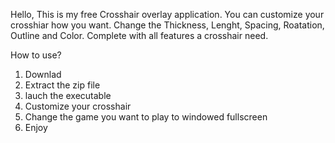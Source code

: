 Hello,
This is my free Crosshair overlay application.
You can customize your crosshiar how you want. Change the Thickness, Lenght, Spacing, Roatation, Outline and Color.
Complete with all features a crosshair need.

How to use?
1. Downlad
2. Extract the zip file
3. lauch the executable
4. Customize your crosshair
5. Change the game you want to play to windowed fullscreen
6. Enjoy
